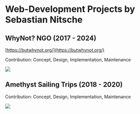 # Web-Development Projects by Sebastian Nitsche


## WhyNot? NGO (2017 - 2024)
[https://butwhynot.org/](https://butwhynot.org/)

Contribution: Concept, Design, Implementation, Maintenance

[<img src="https://i.imgur.com/THh8zRN.png">](https://butwhynot.org/)


## Amethyst Sailing Trips (2018 - 2020)

Contribution: Concept, Design, Implementation, Maintenance

[<img src="https://i.imgur.com/NmMvf1I.png">](https://web.archive.org/web/20200123143536/http://amethystsailingtrips.com/)
